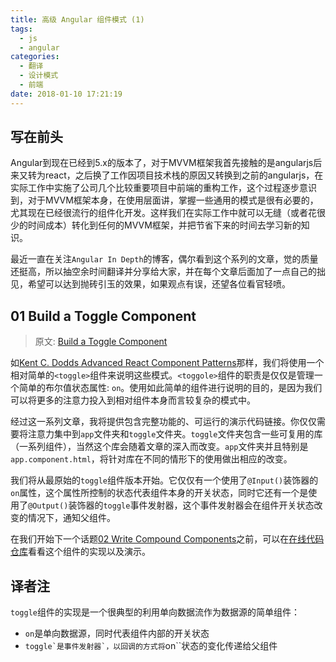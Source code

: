 ```yaml
---
title: 高级 Angular 组件模式 (1)
tags:
  - js
  - angular
categories: 
  - 翻译
  - 设计模式
  - 前端
date: 2018-01-10 17:21:19
---
```


## 写在前头
Angular到现在已经到5.x的版本了，对于MVVM框架我首先接触的是angularjs后来又转为react，之后换了工作因项目技术栈的原因又转换到之前的angularjs，在实际工作中实施了公司几个比较重要项目中前端的重构工作，这个过程逐步意识到，对于MVVM框架本身，在使用层面讲，掌握一些通用的模式是很有必要的，尤其现在已经很流行的组件化开发。这样我们在实际工作中就可以无缝（或者花很少的时间成本）转化到任何的MVVM框架，并把节省下来的时间去学习新的知识。

最近一直在关注``Angular In Depth``的博客，偶尔看到这个系列的文章，觉的质量还挺高，所以抽空余时间翻译并分享给大家，并在每个文章后面加了一点自己的拙见，希望可以达到抛砖引玉的效果，如果观点有误，还望各位看官轻喷。

## 01 Build a Toggle Component

> 原文: [Build a Toggle Component](https://blog.angularindepth.com/build-a-toggle-component-6e8f44889c2c)

如[Kent C. Dodds Advanced React Component Patterns](https://egghead.io/lessons/react-introducing-advanced-react-component-patterns)那样，我们将使用一个相对简单的``<toggle>``组件来说明这些模式。``<toggole>``组件的职责是仅仅是管理一个简单的布尔值状态属性: ``on``。使用如此简单的组件进行说明的目的，是因为我们可以将更多的注意力投入到相对组件本身而言较复杂的模式中。

经过这一系列文章，我将提供包含完整功能的、可运行的演示代码链接。你仅仅需要将注意力集中到``app``文件夹和``toggle``文件夹。``toggle``文件夹包含一些可复用的库（一系列组件），当然这个库会随着文章的深入而改变。``app``文件夹并且特别是``app.component.html``，将针对库在不同的情形下的使用做出相应的改变。

我们将从最原始的``toggle``组件版本开始。它仅仅有一个使用了``@Input()``装饰器的``on``属性，这个属性所控制的状态代表组件本身的开关状态，同时它还有一个是使用了``@Output()``装饰器的``toggle``事件发射器，这个事件发射器会在组件开关状态改变的情况下，通知父组件。

在我们开始下一个话题[02 Write Compound Components](http://littlelyon.com/2018/01/10/aacp-2/)之前，可以在[在线代码仓库](https://stackblitz.com/edit/adv-ng-patterns-01-build-toggle-component)看看这个组件的实现以及演示。

## 译者注
``toggle``组件的实现是一个很典型的利用单向数据流作为数据源的简单组件：
* ``on``是单向数据源，同时代表组件内部的开关状态
* ``toggle`是事件发射器`，以回调的方式将``on``状态的变化传递给父组件

